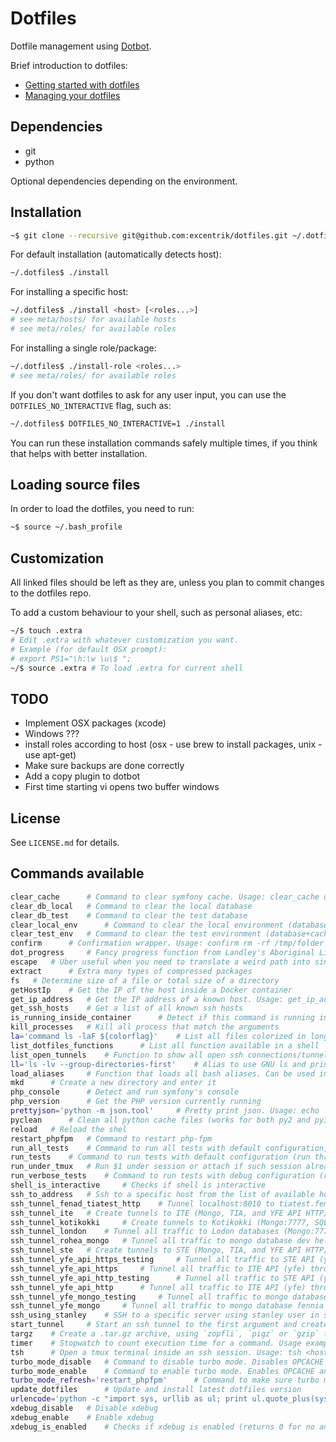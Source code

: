 # Dotfiles

Dotfile management using [Dotbot](https://github.com/anishathalye/dotbot).

Brief introduction to dotfiles:
* [Getting started with dotfiles](https://medium.com/@webprolific/getting-started-with-dotfiles-43c3602fd789)
* [Managing your dotfiles](http://www.anishathalye.com/2014/08/03/managing-your-dotfiles/)

## Dependencies

* git
* python

Optional dependencies depending on the environment.

## Installation

```bash
~$ git clone --recursive git@github.com:excentrik/dotfiles.git ~/.dotfiles
```

For default installation (automatically detects host):

```bash
~/.dotfiles$ ./install
```

For installing a specific host:

```bash
~/.dotfiles$ ./install <host> [<roles...>]
# see meta/hosts/ for available hosts
# see meta/roles/ for available roles
```

For installing a single role/package:

```bash
~/.dotfiles$ ./install-role <roles...>
# see meta/roles/ for available roles
```

If you don't want dotfiles to ask for any user input, you can use the `DOTFILES_NO_INTERACTIVE` flag, such as:
```bash
~/.dotfiles$ DOTFILES_NO_INTERACTIVE=1 ./install
```

You can run these installation commands safely multiple times, if you think that helps with better installation.

## Loading source files

In order to load the dotfiles, you need to run:
```bash
~$ source ~/.bash_profile
```

## Customization

All linked files should be left as they are, unless you plan to commit changes to the dotfiles repo.

To add a custom  behaviour to your shell, such as personal aliases, etc:
```bash
~/$ touch .extra
# Edit .extra with whatever customization you want.
# Example (for default OSX prompt):
# export PS1="\h:\w \u\$ ";
~/$ source .extra # To load .extra for current shell
```

## TODO

  - Implement OSX packages (xcode)
  - Windows ???
  - install roles according to host (osx - use brew to install packages, unix - use apt-get)
  - Make sure backups are done correctly
  - Add a copy plugin to dotbot
  - First time starting vi opens two buffer windows

## License

See `LICENSE.md` for details.

## Commands available

```bash
clear_cache 	 # Command to clear symfony cache. Usage: clear_cache dev
clear_db_local 	 # Command to clear the local database
clear_db_test 	 # Command to clear the test database
clear_local_env 	 # Command to clear the local environment (database+cache)
clear_test_env 	 # Command to clear the test environment (database+cache)
confirm 	 # Confirmation wrapper. Usage: confirm rm -rf /tmp/folder
dot_progress 	 # Fancy progress function from Landley's Aboriginal Linux. Usage: rm -rfv /foo | dot_progress
escape 	 # Uber useful when you need to translate a weird path into single-argument string.
extract 	 # Extra many types of compressed packages
fs 	 # Determine size of a file or total size of a directory
getHostIp 	 # Get the IP of the host inside a Docker container
get_ip_address 	 # Get the IP address of a known host. Usage: get_ip_address dev-london.rohea.com
get_ssh_hosts 	 # Get a list of all known ssh hosts
is_running_inside_container 	 # Detect if this command is running inside a docker container
kill_processes 	 # Kill all process that match the arguments
la='command ls -laF ${colorflag}' 	 # List all files colorized in long format, including dot files
list_dotfiles_functions 	 # List all function available in a shell
list_open_tunnels 	 # Function to show all open ssh connections/tunnels
ll='ls -lv --group-directories-first' 	 # Alias to use GNU ls and print directories first, with alphanumeric sorting
load_aliases 	 # Function that loads all bash aliases. Can be used in non-interactive mode
mkd 	 # Create a new directory and enter it
php_console 	 # Detect and run symfony's console
php_version 	 # Get the PHP version currently running
prettyjson='python -m json.tool' 	 # Pretty print json. Usage: echo '{"foo": "lorem", "bar": "ipsum"}' | prettyjson
pyclean 	 # Clean all python cache files (works for both py2 and py3)
reload 	 # Reload the shel
restart_phpfpm 	 # Command to restart php-fpm
run_all_tests 	 # Command to run all tests with default configuration, including stats and integration (run through composer)
run_tests 	 # Command to run tests with default configuration (run through composer)
run_under_tmux 	 # Run $1 under session or attach if such session already exist. Example usage: run_under_tmux 'rtorrent' '/usr/local/rtorrent-git/bin/rtorrent';
run_verbose_tests 	 # Command to run tests with debug configuration (run through composer)
shell_is_interactive 	 # Checks if shell is interactive
ssh_to_address 	 # Ssh to a specific host from the list of available hosts using the username define in $GITLAB_USERNAME. Usage: ssh_to_address dev-london.rohea.com
ssh_tunnel_fenad_tiatest_http 	 # Tunnel localhost:8010 to tiatest.fenad.local: through ITE
ssh_tunnel_ite 	 # Create tunnels to ITE (Mongo, TIA, and YFE API HTTP/HTTPS)
ssh_tunnel_kotikokki 	 # Create tunnels to Kotikokki (Mongo:7777, SQL:6666, and SOLR:8983)
ssh_tunnel_london 	 # Tunnel all traffic to Lodon databases (Mongo:7777,SQL:6666) (DEPRECATED)
ssh_tunnel_rohea_mongo 	 # Tunnel all traffic to mongo database dev helsinki through port 7777
ssh_tunnel_ste 	 # Create tunnels to STE (Mongo, TIA, and YFE API HTTP/HTTPS)
ssh_tunnel_yfe_api_https_testing 	 # Tunnel all traffic to STE API (yfe) through port 8443 https
ssh_tunnel_yfe_api_https 	 # Tunnel all traffic to ITE API (yfe) through port 8443 https
ssh_tunnel_yfe_api_http_testing 	 # Tunnel all traffic to STE API (yfe) through port 8080 http
ssh_tunnel_yfe_api_http 	 # Tunnel all traffic to ITE API (yfe) through port 8080 http
ssh_tunnel_yfe_mongo_testing 	 # Tunnel all traffic to mongo database fennia testing (STE) through port 8888
ssh_tunnel_yfe_mongo 	 # Tunnel all traffic to mongo database fennia beta (ITE) through port 8888
ssh_using_stanley 	 # SSH to a specific server using stanley user in stackstorm.rohea.com
start_tunnel 	 # Start an ssh tunnel to the first argument and create tunnels for each of the remaining parameters
targz 	 # Create a .tar.gz archive, using `zopfli`, `pigz` or `gzip` for compression
timer 	 # Stopwatch to count execution time for a command. Usage example: timer ls -la
tsh 	 # Open a tmux terminal inside an ssh session. Usage: tsh <hostname> {session_name}
turbo_mode_disable 	 # Command to disable turbo mode. Disables OPCACHE and enables debug mode
turbo_mode_enable 	 # Command to enable turbo mode. Enables OPCACHE and disables debug mode
turbo_mode_refresh='restart_phpfpm' 	 # Command to make sure turbo mode is refreshed
update_dotfiles 	 # Update and install latest dotfiles version
urlencode='python -c "import sys, urllib as ul; print ul.quote_plus(sys.argv[1]);"' 	 # URL-encode strings
xdebug_disable 	 # Disable xdebug
xdebug_enable 	 # Enable xdebug
xdebug_is_enabled 	 # Checks if xdebug is enabled (returns 0 for no and 1 for yes)```
